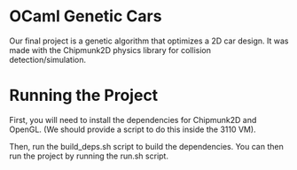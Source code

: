 # OCaml Genetic Cars
Our final project is a genetic algorithm that optimizes a 2D car design. It was
made with the Chipmunk2D physics library for collision detection/simulation. 

# Running the Project
First, you will need to install the dependencies for Chipmunk2D and OpenGL.
(We should provide a script to do this inside the 3110 VM).

Then, run the build_deps.sh script to build the dependencies.
You can then run the project by running the run.sh script.
